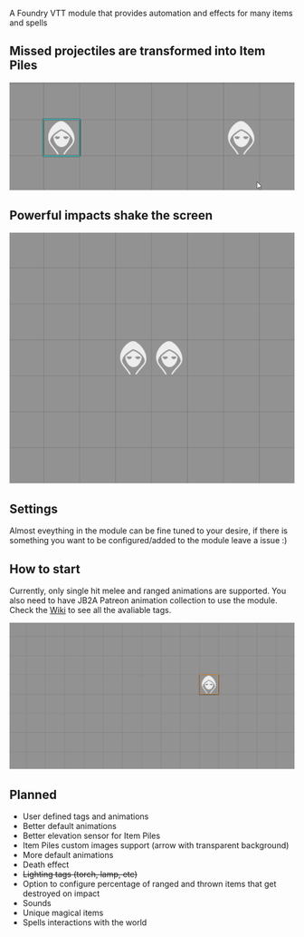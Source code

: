 A Foundry VTT module that provides automation and effects for many items and spells

## Missed projectiles are transformed into Item Piles
![thrown_miss](images/thrown_miss.gif)

## Powerful impacts shake the screen
![powerful_impact](images/powerful_impact.gif)

## Settings
Almost eveything in the module can be fine tuned to your desire, if there is something you want to be configured/added to the module leave a issue :)

## How to start
Currently, only single hit melee and ranged animations are supported. You also need to have JB2A Patreon animation collection to use the module. Check the [Wiki](https://github.com/ZotyDev/objects-interactions-fx) to see all the avaliable tags.

![add_tags](images/add_tags.gif)


## Planned
- User defined tags and animations
- Better default animations
- Better elevation sensor for Item Piles
- Item Piles custom images support (arrow with transparent background)
- More default animations
- Death effect
- ~~Lighting tags (torch, lamp, etc)~~
- Option to configure percentage of ranged and thrown items that get destroyed on impact
- Sounds
- Unique magical items
- Spells interactions with the world
